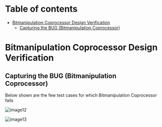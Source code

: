 # Table of contents

- [Bitmanipulation Coprocessor Design Verification](#bitmanipulation-coprocessor-design-verification)
  - [Capturing the BUG (Bitmanipulation Coprocessor)](#capturing-the-bug-bitmanipulation-coprocessor)

# Bitmanipulation Coprocessor Design Verification

## Capturing the BUG (Bitmanipulation Coprocessor)

Below shown are the few test cases for which Bitmanipulation Coprocessor fails

![image12](https://user-images.githubusercontent.com/84765232/182144562-c1d48af5-1d74-4557-a3a6-5db20836081a.png)

![image13](https://user-images.githubusercontent.com/84765232/182144525-2f6e264f-5b60-4b78-84bb-78e16effc812.png)

